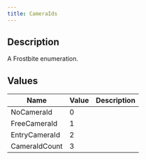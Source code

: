 ```yaml
---
title: CameraIds
---
```

## Description

A Frostbite enumeration.

## Values

| Name          | Value | Description |
| ------------- | ----- | ----------- |
| NoCameraId    | 0     |             |
| FreeCameraId  | 1     |             |
| EntryCameraId | 2     |             |
| CameraIdCount | 3     |             |
